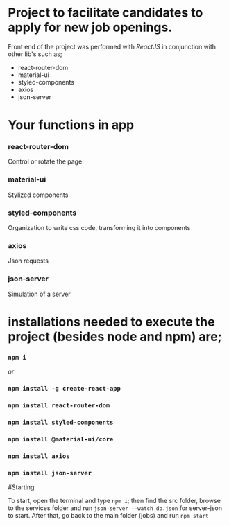 # Project to facilitate candidates to apply for new job openings.
Front end of the project was performed with *ReactJS* in conjunction with other lib's such as;

- react-router-dom
- material-ui
- styled-components
- axios
- json-server

# Your functions in app

### react-router-dom
Control or rotate the page

### material-ui
Stylized components

### styled-components
Organization to write css code, transforming it into components

### axios 
Json requests

### json-server
Simulation of a server

# installations needed to execute the project (besides node and npm) are;

### `npm i`

*or*

### `npm install -g create-react-app`
### `npm install react-router-dom`
### `npm install styled-components`
### `npm install @material-ui/core`
### `npm install axios`
### `npm install json-server`

#Starting

To start, open the terminal and type `npm i`; then find the src folder, browse to the services folder and run `json-server --watch db.json` for server-json to start.
After that, go back to the main folder (jobs) and run `npm start`
